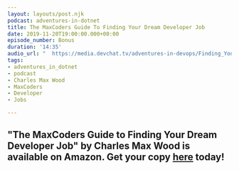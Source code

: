 ```yaml
---
layout: layouts/post.njk
podcast: adventures-in-dotnet
title: The MaxCoders Guide To Finding Your Dream Developer Job
date: 2019-11-20T19:00:00.000+00:00
episode_number: Bonus
duration: '14:35'
audio_url: "  https://media.devchat.tv/adventures-in-devops/Finding_Your_Dream_Job.mp3"
tags:
- adventures_in_dotnet
- podcast
- Charles Max Wood
- MaxCoders
- Developer
- Jobs

---
```

## "**The MaxCoders Guide to Finding Your Dream Developer Job" by Charles Max Wood is available on Amazon. Get your copy** [**here**](https://www.amazon.com/MaxCoders-Guide-Finding-Dream-Developer-ebook/dp/B081MBL5C9/ref=sr_1_2?keywords=charles+max+wood&qid=1574160229&sr=8-2) **today!**